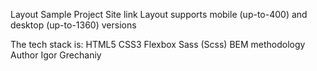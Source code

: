 Layout Sample Project
Site link
Layout supports mobile (up-to-400) and desktop (up-to-1360) versions

The tech stack is:
HTML5
CSS3
Flexbox
Sass (Scss)
BEM methodology
Author
Igor Grechaniy
